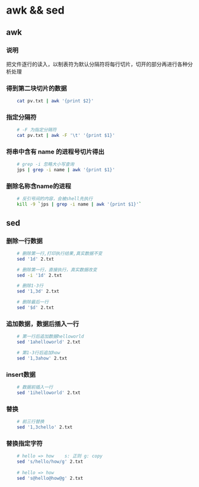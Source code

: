 # awk && sed

## awk

### 说明

把文件逐行的读入，以制表符为默认分隔符将每行切片，切开的部分再进行各种分析处理

### 得到第二块切片的数据

``` bash
    cat pv.txt | awk '{print $2}'
```

### 指定分隔符

``` bash
    # -F 为指定分隔符
    cat pv.txt | awk -F '\t' '{print $1}'
```

### 将串中含有 name 的进程号切片得出

``` bash
    # grep -i 忽略大小写查询
    jps | grep -i name | awk '{print $1}'
```
### 删除名称含name的进程

``` bash
    # 反引号间的内容，会被shell先执行
    kill -9 `jps | grep -i name | awk '{print $1}'`        
```

## sed

### 删除一行数据

``` bash
    # 删除第一行,打印执行结果,真实数据不变
    sed '1d' 2.txt

    # 删除第一行，直接执行，真实数据改变
    sed -i '1d' 2.txt

    # 删除1-3行
    sed '1,3d' 2.txt

    # 删除最后一行
    sed '$d' 2.txt
```
                       
### 追加数据，数据后插入一行
``` bash
    # 第一行后追加数据helloworld
    sed '1ahelloworld' 2.txt

    # 第1-3行后追加how
    sed '1,3ahow' 2.txt
 ```

### insert数据

``` bash
    # 数据前插入一行
    sed '1ihelloworld' 2.txt
 ```

### 替换

``` bash
    # 前三行替换
    sed '1,3chello' 2.txt
```

### 替换指定字符

``` bash
    # hello => how    s: 正则 g: copy
    sed 's/hello/how/g' 2.txt
                        
    # hello => how
    sed 's@hello@how@g' 2.txt
```
